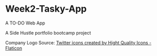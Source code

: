 # Week2-Tasky-App
A TO-DO Web App

A Side Hustle portfolio bootcamp project


Company Logo Source: <a href="https://www.flaticon.com/free-icons/twitter" title="twitter icons">Twitter icons created by Hight Quality Icons - Flaticon</a>
